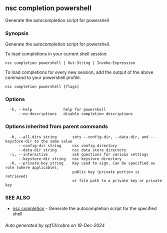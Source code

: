 ## nsc completion powershell

Generate the autocompletion script for powershell

### Synopsis

Generate the autocompletion script for powershell.

To load completions in your current shell session:

	nsc completion powershell | Out-String | Invoke-Expression

To load completions for every new session, add the output of the above command
to your powershell profile.


```
nsc completion powershell [flags]
```

### Options

```
  -h, --help              help for powershell
      --no-descriptions   disable completion descriptions
```

### Options inherited from parent commands

```
  -H, --all-dirs string       sets --config-dir, --data-dir, and --keystore-dir to the same value
      --config-dir string     nsc config directory
      --data-dir string       nsc data store directory
  -i, --interactive           ask questions for various settings
      --keystore-dir string   nsc keystore directory
  -K, --private-key string    Key used to sign. Can be specified as role (where applicable),
                              public key (private portion is retrieved)
                              or file path to a private key or private key 
```

### SEE ALSO

* [nsc completion](nsc_completion.md)	 - Generate the autocompletion script for the specified shell

###### Auto generated by spf13/cobra on 18-Dec-2024
